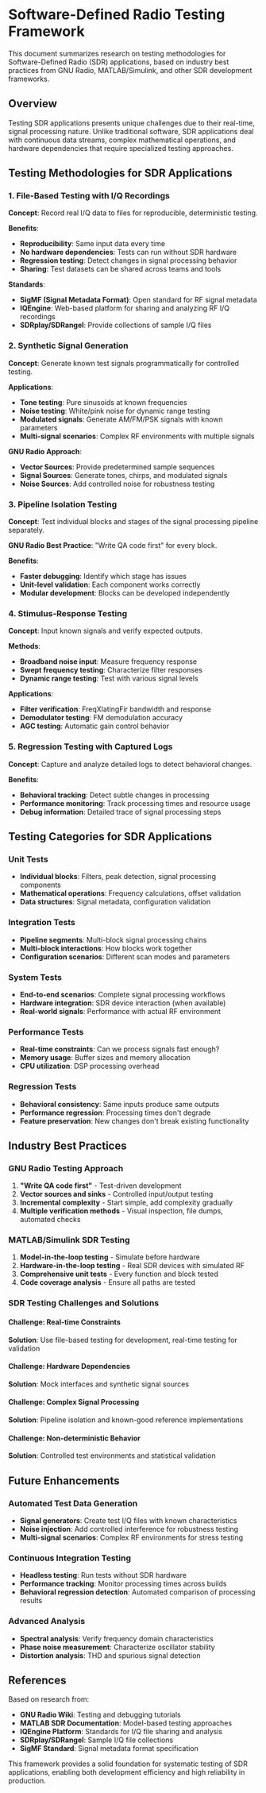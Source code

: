# Software-Defined Radio Testing Framework

This document summarizes research on testing methodologies for Software-Defined Radio (SDR) applications, based on industry best practices from GNU Radio, MATLAB/Simulink, and other SDR development frameworks.

## Overview

Testing SDR applications presents unique challenges due to their real-time, signal processing nature. Unlike traditional software, SDR applications deal with continuous data streams, complex mathematical operations, and hardware dependencies that require specialized testing approaches.

## Testing Methodologies for SDR Applications

### 1. File-Based Testing with I/Q Recordings

**Concept**: Record real I/Q data to files for reproducible, deterministic testing.

**Benefits**:
- **Reproducibility**: Same input data every time
- **No hardware dependencies**: Tests can run without SDR hardware
- **Regression testing**: Detect changes in signal processing behavior
- **Sharing**: Test datasets can be shared across teams and tools

**Standards**:
- **SigMF (Signal Metadata Format)**: Open standard for RF signal metadata
- **IQEngine**: Web-based platform for sharing and analyzing RF I/Q recordings
- **SDRplay/SDRangel**: Provide collections of sample I/Q files

### 2. Synthetic Signal Generation

**Concept**: Generate known test signals programmatically for controlled testing.

**Applications**:
- **Tone testing**: Pure sinusoids at known frequencies
- **Noise testing**: White/pink noise for dynamic range testing
- **Modulated signals**: Generate AM/FM/PSK signals with known parameters
- **Multi-signal scenarios**: Complex RF environments with multiple signals

**GNU Radio Approach**:
- **Vector Sources**: Provide predetermined sample sequences
- **Signal Sources**: Generate tones, chirps, and modulated signals
- **Noise Sources**: Add controlled noise for robustness testing

### 3. Pipeline Isolation Testing

**Concept**: Test individual blocks and stages of the signal processing pipeline separately.

**GNU Radio Best Practice**: "Write QA code first" for every block.

**Benefits**:
- **Faster debugging**: Identify which stage has issues
- **Unit-level validation**: Each component works correctly
- **Modular development**: Blocks can be developed independently

### 4. Stimulus-Response Testing

**Concept**: Input known signals and verify expected outputs.

**Methods**:
- **Broadband noise input**: Measure frequency response
- **Swept frequency testing**: Characterize filter responses
- **Dynamic range testing**: Test with various signal levels

**Applications**:
- **Filter verification**: FreqXlatingFir bandwidth and response
- **Demodulator testing**: FM demodulation accuracy
- **AGC testing**: Automatic gain control behavior

### 5. Regression Testing with Captured Logs

**Concept**: Capture and analyze detailed logs to detect behavioral changes.

**Benefits**:
- **Behavioral tracking**: Detect subtle changes in processing
- **Performance monitoring**: Track processing times and resource usage
- **Debug information**: Detailed trace of signal processing steps

## Testing Categories for SDR Applications

### Unit Tests
- **Individual blocks**: Filters, peak detection, signal processing components
- **Mathematical operations**: Frequency calculations, offset validation
- **Data structures**: Signal metadata, configuration validation

### Integration Tests
- **Pipeline segments**: Multi-block signal processing chains
- **Multi-block interactions**: How blocks work together
- **Configuration scenarios**: Different scan modes and parameters

### System Tests
- **End-to-end scenarios**: Complete signal processing workflows
- **Hardware integration**: SDR device interaction (when available)
- **Real-world signals**: Performance with actual RF environment

### Performance Tests
- **Real-time constraints**: Can we process signals fast enough?
- **Memory usage**: Buffer sizes and memory allocation
- **CPU utilization**: DSP processing overhead

### Regression Tests
- **Behavioral consistency**: Same inputs produce same outputs
- **Performance regression**: Processing times don't degrade
- **Feature preservation**: New changes don't break existing functionality

## Industry Best Practices

### GNU Radio Testing Approach
1. **"Write QA code first"** - Test-driven development
2. **Vector sources and sinks** - Controlled input/output testing
3. **Incremental complexity** - Start simple, add complexity gradually
4. **Multiple verification methods** - Visual inspection, file dumps, automated checks

### MATLAB/Simulink SDR Testing
1. **Model-in-the-loop testing** - Simulate before hardware
2. **Hardware-in-the-loop testing** - Real SDR devices with simulated RF
3. **Comprehensive unit tests** - Every function and block tested
4. **Code coverage analysis** - Ensure all paths are tested

### SDR Testing Challenges and Solutions

#### Challenge: Real-time Constraints
**Solution**: Use file-based testing for development, real-time testing for validation

#### Challenge: Hardware Dependencies
**Solution**: Mock interfaces and synthetic signal sources

#### Challenge: Complex Signal Processing
**Solution**: Pipeline isolation and known-good reference implementations

#### Challenge: Non-deterministic Behavior
**Solution**: Controlled test environments and statistical validation

## Future Enhancements

### Automated Test Data Generation
- **Signal generators**: Create test I/Q files with known characteristics
- **Noise injection**: Add controlled interference for robustness testing
- **Multi-signal scenarios**: Complex RF environments for stress testing

### Continuous Integration Testing
- **Headless testing**: Run tests without SDR hardware
- **Performance tracking**: Monitor processing times across builds
- **Behavioral regression detection**: Automated comparison of processing results

### Advanced Analysis
- **Spectral analysis**: Verify frequency domain characteristics
- **Phase noise measurement**: Characterize oscillator stability
- **Distortion analysis**: THD and spurious signal detection

## References

Based on research from:
- **GNU Radio Wiki**: Testing and debugging tutorials
- **MATLAB SDR Documentation**: Model-based testing approaches
- **IQEngine Platform**: Standards for I/Q file sharing and analysis
- **SDRplay/SDRangel**: Sample I/Q file collections
- **SigMF Standard**: Signal metadata format specification

This framework provides a solid foundation for systematic testing of SDR applications, enabling both development efficiency and high reliability in production.